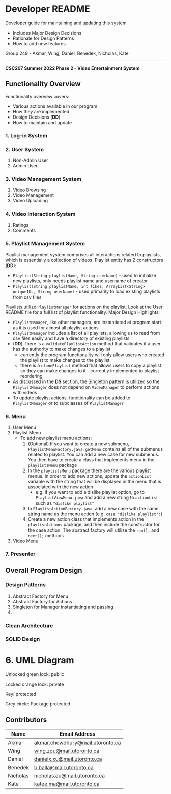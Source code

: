 # Developer README 

Developer guide for maintaining and updating this system
* Includes Major Design Decisions
* Rationale for Design Patterns
* How to add new features

Group 249 - Akmar, Wing, Daniel, Benedek, Nicholas, Kate

---

**CSC207 Summer 2022 Phase 2 - Video Entertainment System** 

## Functionality Overview

Functionality overview covers:
* Various actions available in our program
* How they are implemented
* Design Decisions (**DD**)
* How to maintain and update

### 1. Log-in System
### 2. User System
   1. Non-Admin User
   2. Admin User
### 3. Video Management System
   1. Video Browsing
   2. Video Management
   3. Video Uploading
### 4. Video Interaction System
   1. Ratings
   2. Comments
### 5. Playlist Management System
Playlist management system comprises all interactions related to playlists, which is essentially a collection of videos.
Playlist entity has 2 constructors (**DD**):
* `Playlist(String playlistName, String userName)` - used to initialize new playlists, only needs playlist name and username of creator
* `Playlist(String playlistName, int likes, ArrayList<String> uniqueIDs, String userName)` - used primarily to load existing playlists from csv files

Playlists utilize `PlaylistManager` for actions on the playlist.  Look at the User README file for a full list of playlist functionality.
Major Design Highlights:
* `PlaylistManager`, like other managers, are instantiated at program start as it is used for almost all playlist actions
* `PlaylistManager` includes a list of all playlists, allowing us to read from csv files easily and have a directory of existing playlists
* (**DD**) There is a `validatePlaylistAction` method that validates if a user has the authority to make changes to a playlist
  * currently the program functionality will only allow users who created the playlist to make changes to the playlist
  * there is a `clonePlaylist` method that allows users to copy a playlist so they can make changes to it - currently implemented to playlist reordering
* As discussed in the **DS** section, the Singleton pattern is utilized so the `PlaylistManager` does not depend on `VideoManager`
to perform actions with videos
* To update playlist actions, functionality can be added to `PlaylistManager` or to subclasses of `PlaylistManager`
### 6. Menu
   1. User Menu
   2. Playlist Menu
        * To add new playlist menu actions:
          1. (Optional) If you want to create a new submenu, `PlaylistMenuFactory.java`, `getMenu` contains all of the submenus related to playlist.
You can add a new case for new submenus.  You then have to create a class that implements menu in the `playlistsMenu` package
          2. In the `playlistsMenu` package there are the various playlist menus.  In order to add new actions, update the `actionList`
variable with the string that will be displayed in the menu that is associated with the new action
             * e.g. if you want to add a dislike playlist option, go to `PlaylistViewMenu.java` and add a new string to `actionList` such as `"dislike playlist"`
          3. In `PlaylistActionFactory.java`, add a new case with the same string name as the menu action (e.g. `case "dislike playlist":`)
          4. Create a new action class that implements action in the `playlistActions` package, and then include the constructor for the case action.
The abstract factory will utilize the `run();` and `next();` methods
   3. Video Menu
### 7. Presenter

## Overall Program Design

### Design Patterns

1. Abstract Factory for Menu 
2. Abstract Factory for Actions
3. Singleton for Manager instantiating and passing
4. 

### Clean Architecture

### SOLID Design




# 6. UML Diagram

Unlocked green lock: public

Locked orange lock: private

Key: protected

Grey circle: Package protected


## Contributors
|Name|Email Address|
|----|-------------|
|Akmar|akmar.chowdhury@mail.utoronto.ca|
|Wing|wing.zou@mail.utoronto.ca|
|Daniel|danielx.xu@mail.utoronto.ca|
|Benedek|b.balla@mail.utoronto.ca|
|Nicholas|nicholas.au@mail.utoronto.ca|
|Kate|katee.ma@mail.utoronto.ca|